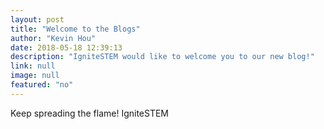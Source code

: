 ```yaml
---
layout: post
title: "Welcome to the Blogs"
author: "Kevin Hou"
date: 2018-05-18 12:39:13
description: "IgniteSTEM would like to welcome you to our new blog!"
link: null
image: null
featured: "no"
---
```

Keep spreading the flame!
IgniteSTEM
